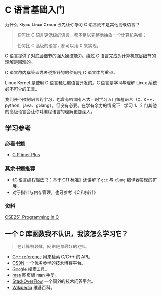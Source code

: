 # C 语言基础入门

为什么 Xiyou Linux Group 会先让你学习 C 语言而不是其他高级语言？

> 任何比 C 语言更低级的语言，都不足以完整地抽象一个计算机系统；
> 
> 任何比 C 高级的语言，都可以用 C 来实现。

C 语言提供了对底层细节的强大操控能力。绕过 C 语言完成对计算机底层细节的理解是困难的。

C 语言的内存管理或者说指针的的使用是 C 语言中的重点。

Linux Kernel 是使用 C 语言和汇编语言开发的。C 语言是学习与理解 Linux 系统必不可少的工具。

我们并不限制语言的学习，也曾有听闻有人大一时学习五门编程语言（c、c++、python、java、golang），但没有必要。在学有余力的情况下，学习 1、2 门其他的高级语言会让你对编程语言的理解更加深入。

## 学习参考

### 必看书籍

- [C Primer Plus](https://book.douban.com/subject/26792521/)

### 其余书籍推荐

- 《C 语言编程魔法书：基于 C11 标准》还讲解了 `gcc` 与 `clang` 编译器实现的扩展。
- 对于指针与内存管理，也可参考《C 和指针》

### 资料

[CSE251-Programming in C](https://www.cse.msu.edu/~cse251/index.html)

## 一个 C 库函数我不认识，我该怎么学习它？

> 在计算机领域，网络是你最好的老师。

- [C++ reference](https://en.cppreference.com) 用来检索 C/C++ 的 API。
- [CSDN](https://www.csdn.net) 一个优劣参半的技术博客平台。
- [Google](https://www.google.com) 搜索工具。
- [man](https://man7.org) 网页版 man 手册。
- [StackOverFlow](https://stackoverflow.com/) 一个国外的技术问答平台。
- [Wikipedia](https://en.wikipedia.org) 维基百科。


